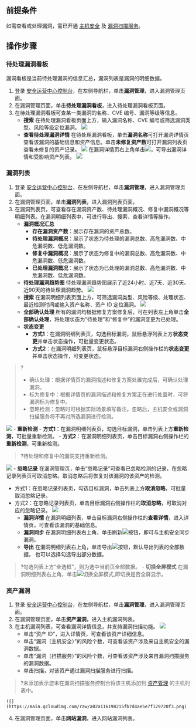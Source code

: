 ## 前提条件
如需查看或处理漏洞，需已开通 [主机安全](https://buy.cloud.tencent.com/yunjing) 及 [漏洞扫描服务](https://buy.cloud.tencent.com/vss)。
## 操作步骤
### 待处理漏洞看板
漏洞看板是当前待处理漏洞的信息汇总，漏洞列表是漏洞的明细数据。
1. 登录 [安全运营中心控制台](https://console.cloud.tencent.com/ssav2/vulner)，在左侧导航栏，单击**漏洞管理**，进入漏洞管理页面。
2. 在漏洞管理页面，单击**待处理漏洞看板**，进入待处理漏洞看板页面。
3. 在待处理漏洞看板可查某一类漏洞的名称、CVE 编号、漏洞等级等信息。
	- **搜索**
在待处理漏洞看板页面上方，输入漏洞名称、CVE 编号或筛选漏洞类型、风险等级定位漏洞。
![](https://main.qcloudimg.com/raw/9b83993accbf554cc97632b79ba3d9b3.png)
	- **查看待处理漏洞详情**
在待处理漏洞看板，单击**漏洞名称**可打开漏洞详情页查看该漏洞的基础信息和资产信息。单击**未修复资产数**可打开漏洞列表页查看未修复的资产记录。
![](https://main.qcloudimg.com/raw/1b6b921808ef70d2408329165582f2ef.png)
在漏洞详情页右上角单击<img src= "https://main.qcloudimg.com/raw/5d6f28083f0484b4f0cb46b9c32717b5.png" style="margin:0;">，可导出漏洞详情和受影响资产列表。
![](https://main.qcloudimg.com/raw/38bf87dee7ae3250709a237ee9d8418d.png)

### 漏洞列表
1. 登录 [安全运营中心控制台](https://console.cloud.tencent.com/ssav2/vulner)，在左侧导航栏，单击**漏洞管理**，进入漏洞管理页面。
2. 在漏洞管理页面，单击**漏洞列表**，进入漏洞列表页面。
3. 在漏洞列表页，可查看存在漏洞资产数、待处理漏洞概况、修复中漏洞概况等明细列表。在漏洞明细列表中，可进行导出、搜索、查看详情等操作。
	- **漏洞概况汇总**
		- **存在漏洞资产数**：展示存在漏洞的资产总数。
		- **待处理漏洞概况**：展示了状态为待处理的漏洞总数、高危漏洞数、中危漏洞数、低危漏洞数。
		- **修复中漏洞概况**：展示了状态为修复中的漏洞总数、高危漏洞数、中危漏洞数、低危漏洞数。
		- **已处理漏洞概况**：展示了状态为已处理的漏洞总数、高危漏洞数、中危漏洞数、低危漏洞数。
	- **待处理漏洞趋势图**
待处理漏洞趋势图展示了近24小时、近7天、近30天、近90天的待处理漏洞趋势。
![](https://main.qcloudimg.com/raw/b2788c6a0fb315f297a7a86374a5df2d.png)
	- **搜索**
在漏洞明细列表页面上方，可筛选漏洞类型、风险等级、处理状态、最近检测时间或输入资产名称、资产 ID 定位漏洞。
![](https://main.qcloudimg.com/raw/64830d669a174143efb8f37a22d3aba1.png)
	- **全部确认处理**
所有的漏洞均根据修复方案修复后，可在列表左上角单击**全部确认处理**，将处理状态为“待处理”和“修复中”的漏洞变更为已处理。
	- **状态变更**
		- **方式1**：在漏洞明细列表页，勾选目标漏洞，鼠标悬浮列表上方**状态变更**并单击状态操作，可批量变更状态。
		- **方式2**：在漏洞明细列表页，鼠标悬浮目标漏洞右侧操作栏的**状态变更**并单击状态操作，可变更状态。
>?
>- 确认处理：根据详情页的漏洞描述和修复方案处置完成后，可确认处理漏洞。
>- 标为修复中：根据详情页的漏洞描述和修复方案正在进行处置时，可将漏洞标为修复中。
>- 忽略检测：忽略时可根据实际场景填写备注。忽略后，主机安全或漏洞扫描服务将不再对所选漏洞进行检测。
>
![](https://main.qcloudimg.com/raw/0662b319c9d33cebbad4fb1a17cf610e.png)
	- **重新检测**
		- **方式1**：在漏洞明细列表页，勾选目标漏洞，单击列表上方**重新检测**，可批量重新检测。
		- **方式2**：在漏洞明细列表页，单击目标漏洞右侧操作栏的**重新检测**，可重新检测。
>?待处理和修复中的漏洞支持重新检测。
>
![](https://main.qcloudimg.com/raw/2e0567295ee4e0d3f162ed8800b37850.png)
	- **忽略记录**
在漏洞管理页，单击“忽略记录”可查看已忽略检测的记录，在忽略记录列表页可取消忽略。取消忽略后将恢复对该漏洞的该资产的检测。
 - 方式1：在忽略记录列表页，勾选目标漏洞，单击列表上方**取消忽略**，可批量取消忽略记录。
 - 方式2：在忽略记录列表页，单击目标漏洞右侧操作栏的**取消忽略**，可取消对应的忽略记录。
![](https://main.qcloudimg.com/raw/5d1c7416b6e2c9930f96cd0fac75a819.png)
	- **漏洞详情**
	在漏洞明细列表，单击目标漏洞右侧操作栏的**查看详情**，进入详情页，可查看该漏洞的基础信息。
	- **漏洞同步**
在漏洞明细列表右上角，单击刷新<img src= "https://main.qcloudimg.com/raw/bc8e502faa0460899d1c97b54a510bf1.png" style="margin:0;">按钮，即可与主机安全同步漏洞。
	- **导出**
在漏洞明细列表右上角，单击导出<img src= "https://main.qcloudimg.com/raw/5d6f28083f0484b4f0cb46b9c32717b5.png" style="margin:0;">按钮，默认导出列表的全部数据， 也可以选择勾选导出部分数据。
>?勾选列表上方“全选框”，则为选中当前页全部数据。
	- **切换全屏模式**
在漏洞明细列表右上角，单击<img src= "https://main.qcloudimg.com/raw/e7325c2591be9e720aed26c41ccb2ab1.png" style="margin:0;">切换全屏模式,即切换是否全屏显示。

### 资产漏洞
1. 登录 [安全运营中心控制台](https://console.cloud.tencent.com/ssav2/vulner)，在左侧导航栏，单击**漏洞管理**，进入漏洞管理页面。
2. 在漏洞管理页面，单击**资产漏洞**，进入主机漏洞列表。
3. 在主机漏洞列表，可查看漏洞详情信息，并支持漏洞扫描功能。
![](https://main.qcloudimg.com/raw/72fca63fdf99f2ba9a16a35578b91212.png)
	- 单击“资产 ID”，进入详情页，可查看该资产详细信息。
	- 单击“漏洞（主机安全）”的风险个数，可查看该资产涉及来自主机安全的漏洞数据。
	- 单击“漏洞（扫描服务）”的风险个数，可查看该资产涉及来自漏洞扫描服务的漏洞数据。
	- 单击扫描，对该资产通过漏洞扫描服务进行扫描。
>?未添加表示您未在漏洞扫描服务控制台将该主机添加到 [资产管理](https://console.cloud.tencent.com/vss/assets/host) 的主机列表中。
>
	![](https://main.qcloudimg.com/raw/a02a116198215fb7d4ae5e7f129720f3.png)
4.  在漏洞管理页面，单击**网站漏洞**，进入网站漏洞列表。
	
